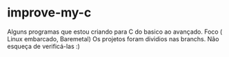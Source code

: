 # improve-my-c
Alguns programas que estou criando para C do basico ao avançado. Foco ( Linux embarcado, Baremetal)
Os projetos foram dividios nas branchs. Não esqueça de verificá-las :)
